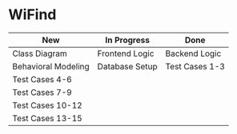 # WiFind

| New | In Progress | Done |
| --- | ----------- | ---- |
| Class Diagram | Frontend Logic | Backend Logic |
| Behavioral Modeling | Database Setup | Test Cases 1-3 |
| Test Cases 4-6 |  |  |
| Test Cases 7-9 |  |  |
| Test Cases 10-12 |  |  |
| Test Cases 13-15 |  |  |


